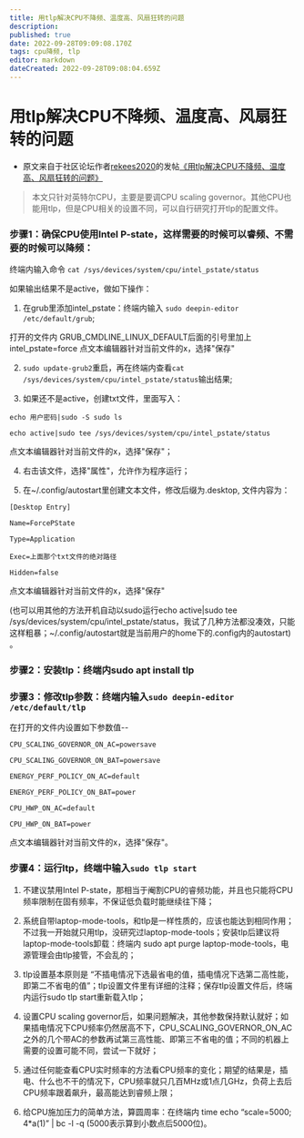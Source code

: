 ```yaml
---
title: 用tlp解决CPU不降频、温度高、风扇狂转的问题
description: 
published: true
date: 2022-09-28T09:09:08.170Z
tags: cpu降频, tlp
editor: markdown
dateCreated: 2022-09-28T09:08:04.659Z
---
```


# 用tlp解决CPU不降频、温度高、风扇狂转的问题
- 原文来自于社区论坛作者[rekees2020](https://bbs.deepin.org/user/247659)的发帖[《用tlp解决CPU不降频、温度高、风扇狂转的问题》](https://bbs.deepin.org/zh/post/222504)

> 本文只针对英特尔CPU，主要是要调CPU scaling governor。其他CPU也能用tlp，但是CPU相关的设置不同，可以自行研究打开tlp的配置文件。

### 步骤1：确保CPU使用Intel P-state，这样需要的时候可以睿频、不需要的时候可以降频：

终端内输入命令 `cat /sys/devices/system/cpu/intel_pstate/status`

如果输出结果不是active，做如下操作：

1. 在grub里添加intel_pstate：终端内输入 `sudo deepin-editor /etc/default/grub`;

 打开的文件内 GRUB_CMDLINE_LINUX_DEFAULT后面的引号里加上intel_pstate=force  点文本编辑器针对当前文件的x，选择"保存"

2. `sudo update-grub2`重启，再在终端内查看`cat /sys/devices/system/cpu/intel_pstate/status`输出结果;

3. 如果还不是active，创建txt文件，里面写入：
```
echo 用户密码|sudo -S sudo ls

echo active|sudo tee /sys/devices/system/cpu/intel_pstate/status
```
点文本编辑器针对当前文件的x，选择"保存"；

4. 右击该文件，选择"属性"，允许作为程序运行；

5. 在~/.config/autostart里创建文本文件，修改后缀为.desktop, 文件内容为：
```
[Desktop Entry]

Name=ForcePState

Type=Application

Exec=上面那个txt文件的绝对路径

Hidden=false
```
点文本编辑器针对当前文件的x，选择"保存"

 (也可以用其他的方法开机自动以sudo运行echo active|sudo tee /sys/devices/system/cpu/intel_pstate/status，我试了几种方法都没凑效，只能这样粗暴；~/.config/autostart就是当前用户的home下的.config内的autostart) 。

### 步骤2：安装tlp：终端内sudo apt install tlp

### 步骤3：修改tlp参数：终端内输入`sudo deepin-editor /etc/default/tlp`

   在打开的文件内设置如下参数值--
```
CPU_SCALING_GOVERNOR_ON_AC=powersave

CPU_SCALING_GOVERNOR_ON_BAT=powersave

ENERGY_PERF_POLICY_ON_AC=default

ENERGY_PERF_POLICY_ON_BAT=power

CPU_HWP_ON_AC=default

CPU_HWP_ON_BAT=power
```
点文本编辑器针对当前文件的x，选择"保存"。

### 步骤4：运行ltp，终端中输入`sudo tlp start` 
1. 不建议禁用Intel P-state，那相当于阉割CPU的睿频功能，并且也只能将CPU频率限制在固有频率，不保证低负载时能继续往下降；

2. 系统自带laptop-mode-tools，和tlp是一样性质的，应该也能达到相同作用；不过我一开始就只用tlp，没研究过laptop-mode-tools；安装tlp后建议将laptop-mode-tools卸载：终端内 sudo apt purge laptop-mode-tools，电源管理会由tlp接管，不会乱的；

3. tlp设置基本原则是  “不插电情况下选最省电的值，插电情况下选第二高性能，即第二不省电的值”；tlp设置文件里有详细的注释；保存tlp设置文件后，终端内运行sudo tlp start重新载入tlp；

4. 设置CPU scaling governor后，如果问题解决，其他参数保持默认就好；如果插电情况下CPU频率仍然居高不下，CPU_SCALING_GOVERNOR_ON_AC之外的几个带AC的参数再试第三高性能、即第三不省电的值；不同的机器上需要的设置可能不同，尝试一下就好；

5. 通过任何能查看CPU实时频率的方法看CPU频率的变化；期望的结果是，插电、什么也不干的情况下，CPU频率就只几百MHz或1点几GHz，负荷上去后CPU频率跟着飙升，最高能达到睿频上限；

6. 给CPU施加压力的简单方法，算圆周率：在终端内 time echo “scale=5000; 4*a(1)” | bc -l -q               (5000表示算到小数点后5000位)。